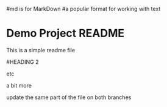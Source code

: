#md is for MarkDown
#a popular format for working with text
# Demo Project README

This is a simple readme file

#HEADING 2

etc

a bit more

update the same part of the file on both branches
